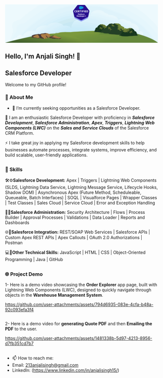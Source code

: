 ![Banner](https://github.com/AnjliS/Salesforce-Certificates/blob/main/LinkedIn%20banner%20salesforce.png)


## Hello, I'm Anjali Singh! 👋
## Salesforce Developer

Welcome to my GitHub profile!

### 🌟 About Me
- 🔭 I’m currently seeking opportunities as a Salesforce Developer.

🌟 I am an enthusiastic Salesforce Developer with proficiency in ***Salesforce Development***, ***Salesforce Administration***, ***Apex***, ***Triggers***, ***Lightning Web Components (LWC)*** on the ***Sales and Service Clouds*** of the Salesforce CRM Platform.

⚡ I take great joy in applying my Salesforce development skills to help businesses automate processes, integrate systems, improve efficiency, and build scalable, user-friendly applications.

## 
### 🎯 **Skills**

🛠️⚙️**Salesforce Development:**
Apex | Triggers | Lightning Web Components (SLDS, Lightning Data Service, Lightning Message Service, Lifecycle Hooks, Shadow DOM) | Asynchronous Apex (Future Method, Scheduleable, Queueable, Batch Interfaces) | SOQL | Visualforce Pages | Wrapper Classes | Test Classes | Sales Cloud | Service Cloud | Error and Exception Handling

🔐✅**Salesforce Administration:**
Security Architecture | Flows | Process Builder | Approval Processes | Validations | Data Loader | Reports and Dashboards

🌐🔑**Salesforce Integration:**
REST/SOAP Web Services | Salesforce APIs | Custom Apex REST APIs | Apex Callouts | OAuth 2.0 Authorizations | Postman

💻🌟**Other Technical Skills:**
JavaScript | HTML | CSS | Object-Oriented Programming | Java | GitHub

##
### 🌐 Project Demo
1- Here is a demo video showcasing the **Order Explorer** app page, built with Lightning Web Components (LWC), designed to quickly navigate through objects in the **Warehouse Management System**.

https://github.com/user-attachments/assets/794d6935-083e-4cfa-b48a-92c093efa3f4


##
2- Here is a demo video for **generating Quote PDF** and then **Emailing the PDF** to the user.

https://github.com/user-attachments/assets/1481338b-5d97-4213-8956-d7fb351cd7b7


##
- 📫 How to reach me:
- Email: [213anjalisingh@gmail.com](mailto:213anjalisingh@gmail.com)
- LinkedIn: (https://www.linkedin.com/in/anjalisingh15/)




<!-- 
- 💬 
- 😄   🔭 
![Profile views](https://gpvc.arturio.dev/AnjliS)
-->
